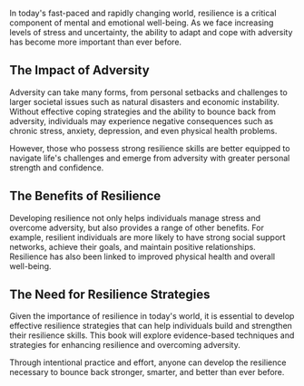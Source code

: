
In today's fast-paced and rapidly changing world, resilience is a critical component of mental and emotional well-being. As we face increasing levels of stress and uncertainty, the ability to adapt and cope with adversity has become more important than ever before.

The Impact of Adversity
-----------------------

Adversity can take many forms, from personal setbacks and challenges to larger societal issues such as natural disasters and economic instability. Without effective coping strategies and the ability to bounce back from adversity, individuals may experience negative consequences such as chronic stress, anxiety, depression, and even physical health problems.

However, those who possess strong resilience skills are better equipped to navigate life's challenges and emerge from adversity with greater personal strength and confidence.

The Benefits of Resilience
--------------------------

Developing resilience not only helps individuals manage stress and overcome adversity, but also provides a range of other benefits. For example, resilient individuals are more likely to have strong social support networks, achieve their goals, and maintain positive relationships. Resilience has also been linked to improved physical health and overall well-being.

The Need for Resilience Strategies
----------------------------------

Given the importance of resilience in today's world, it is essential to develop effective resilience strategies that can help individuals build and strengthen their resilience skills. This book will explore evidence-based techniques and strategies for enhancing resilience and overcoming adversity.

Through intentional practice and effort, anyone can develop the resilience necessary to bounce back stronger, smarter, and better than ever before.
